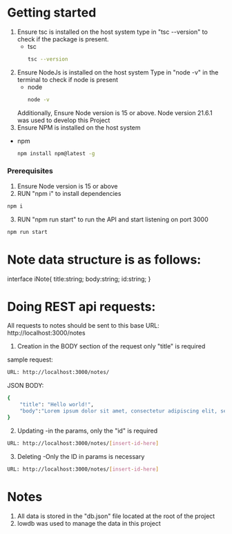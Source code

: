 # Getting started
1. Ensure tsc is installed on the host system
    type in "tsc --version" to check if the package is present.
    * tsc
        ```sh
        tsc --version
        ```
2. Ensure  NodeJs is installed on the host system
    Type in "node -v" in the terminal to check if node is present
    * node
        ```sh
        node -v
        ```
    Additionally, Ensure Node version is 15 or above.
    Node version 21.6.1 was used to develop this Project
3. Ensure NPM is installed on the host system
* npm
  ```sh
  npm install npm@latest -g
  ```


### Prerequisites
1. Ensure Node version is 15 or above
2. RUN "npm i" to install dependencies
  ```sh
  npm i
  ```
3. RUN "npm run start" to run the API and start listening on port 3000
  ```sh
  npm run start
  ```




# Note data structure is as follows:
interface iNote{
    title:string;
    body:string;
    id:string;
}


# Doing REST api requests:
All requests to notes should be sent to this base URL: http://localhost:3000/notes


1. Creation
    in the BODY section of the request only "title" is required

sample request:
```sh
URL: http://localhost:3000/notes/
```
 JSON BODY:
```sh
{
	"title": "Hello world!",
	"body":"Lorem ipsum dolor sit amet, consectetur adipiscing elit, sed do eiusmod tempor incididunt ut labore et dolore magna aliqua. Ut enim ad minim veniam"
}
```

2. Updating
    -in the params, only the "id" is required

```sh
URL: http://localhost:3000/notes/[insert-id-here]
```

3. Deleting
    -Only the ID in params is necessary

```sh
URL: http://localhost:3000/notes/[insert-id-here]
```



# Notes
1. All data is stored in the "db.json" file located at the root of the project
2. lowdb was used to manage the data in this project



